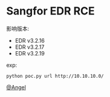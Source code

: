 # Sangfor EDR RCE

影响版本:
- EDR v3.2.16
- EDR v3.2.17
- EDR v3.2.19


exp:
```
python poc.py url http://10.10.10.0/
```

[@Angel](https://github.com/A2gel/sangfor-edr-exploit)